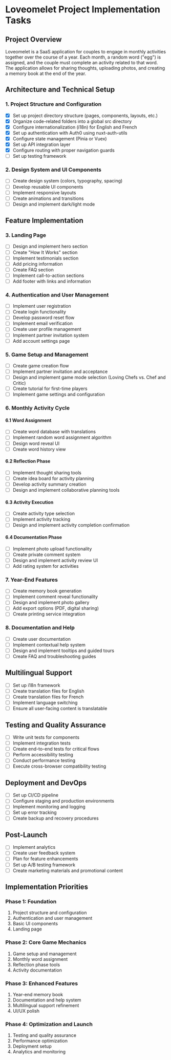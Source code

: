 # Loveomelet Project Implementation Tasks

## Project Overview
Loveomelet is a SaaS application for couples to engage in monthly activities together over the course of a year. Each month, a random word ("egg") is assigned, and the couple must complete an activity related to that word. The application allows for sharing thoughts, uploading photos, and creating a memory book at the end of the year.

## Architecture and Technical Setup

### 1. Project Structure and Configuration
- [x] Set up project directory structure (pages, components, layouts, etc.)
- [x] Organize code-related folders into a global src directory
- [x] Configure internationalization (i18n) for English and French
- [x] Set up authentication with Auth0 using nuxt-auth-utils
- [x] Configure state management (Pinia or Vuex)
- [x] Set up API integration layer
- [x] Configure routing with proper navigation guards
- [ ] Set up testing framework

### 2. Design System and UI Components
- [ ] Create design system (colors, typography, spacing)
- [ ] Develop reusable UI components
- [ ] Implement responsive layouts
- [ ] Create animations and transitions
- [ ] Design and implement dark/light mode

## Feature Implementation

### 3. Landing Page
- [ ] Design and implement hero section
- [ ] Create "How It Works" section
- [ ] Implement testimonials section
- [ ] Add pricing information
- [ ] Create FAQ section
- [ ] Implement call-to-action sections
- [ ] Add footer with links and information

### 4. Authentication and User Management
- [ ] Implement user registration
- [ ] Create login functionality
- [ ] Develop password reset flow
- [ ] Implement email verification
- [ ] Create user profile management
- [ ] Implement partner invitation system
- [ ] Add account settings page

### 5. Game Setup and Management
- [ ] Create game creation flow
- [ ] Implement partner invitation and acceptance
- [ ] Design and implement game mode selection (Loving Chefs vs. Chef and Critic)
- [ ] Create tutorial for first-time players
- [ ] Implement game settings and configuration

### 6. Monthly Activity Cycle

#### 6.1 Word Assignment
- [ ] Create word database with translations
- [ ] Implement random word assignment algorithm
- [ ] Design word reveal UI
- [ ] Create word history view

#### 6.2 Reflection Phase
- [ ] Implement thought sharing tools
- [ ] Create idea board for activity planning
- [ ] Develop activity summary creation
- [ ] Design and implement collaborative planning tools

#### 6.3 Activity Execution
- [ ] Create activity type selection
- [ ] Implement activity tracking
- [ ] Design and implement activity completion confirmation

#### 6.4 Documentation Phase
- [ ] Implement photo upload functionality
- [ ] Create private comment system
- [ ] Design and implement activity review UI
- [ ] Add rating system for activities

### 7. Year-End Features
- [ ] Create memory book generation
- [ ] Implement comment reveal functionality
- [ ] Design and implement photo gallery
- [ ] Add export options (PDF, digital sharing)
- [ ] Create printing service integration

### 8. Documentation and Help
- [ ] Create user documentation
- [ ] Implement contextual help system
- [ ] Design and implement tooltips and guided tours
- [ ] Create FAQ and troubleshooting guides

## Multilingual Support
- [ ] Set up i18n framework
- [ ] Create translation files for English
- [ ] Create translation files for French
- [ ] Implement language switching
- [ ] Ensure all user-facing content is translatable

## Testing and Quality Assurance
- [ ] Write unit tests for components
- [ ] Implement integration tests
- [ ] Create end-to-end tests for critical flows
- [ ] Perform accessibility testing
- [ ] Conduct performance testing
- [ ] Execute cross-browser compatibility testing

## Deployment and DevOps
- [ ] Set up CI/CD pipeline
- [ ] Configure staging and production environments
- [ ] Implement monitoring and logging
- [ ] Set up error tracking
- [ ] Create backup and recovery procedures

## Post-Launch
- [ ] Implement analytics
- [ ] Create user feedback system
- [ ] Plan for feature enhancements
- [ ] Set up A/B testing framework
- [ ] Create marketing materials and promotional content

## Implementation Priorities

### Phase 1: Foundation
1. Project structure and configuration
2. Authentication and user management
3. Basic UI components
4. Landing page

### Phase 2: Core Game Mechanics
1. Game setup and management
2. Monthly word assignment
3. Reflection phase tools
4. Activity documentation

### Phase 3: Enhanced Features
1. Year-end memory book
2. Documentation and help system
3. Multilingual support refinement
4. UI/UX polish

### Phase 4: Optimization and Launch
1. Testing and quality assurance
2. Performance optimization
3. Deployment setup
4. Analytics and monitoring
